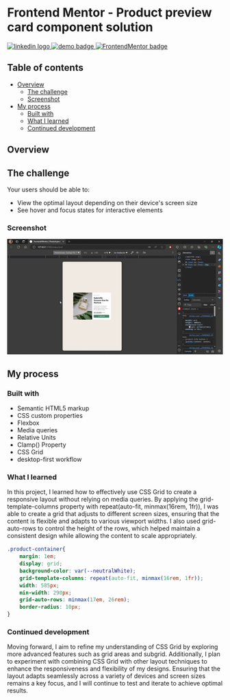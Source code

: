 # Frontend Mentor - Product preview card component solution

<div align="left">
  <a href="https://www.linkedin.com/in/danae-lescano-salvatierra" target="_blank">
    <img src="https://img.shields.io/static/v1?message=LinkedIn&logo=linkedin&label=&color=0077B5&logoColor=white&labelColor=&style=for-the-badge" height="25" alt="linkedin logo"/>
  </a>
  <a href="https://lescano713.github.io/Product-Preview-Card-Component-Main/" target="_blank">
    <img src="https://img.shields.io/static/v1?message=Demo&label=&color=6A0DAD&logoColor=white&labelColor=&style=for-the-badge" height="25" alt="demo badge"/>
  </a>
  <a href="https://www.frontendmentor.io/profile/Lescano713" target="_blank">
    <img src="https://img.shields.io/static/v1?message=Frontend%20Mentor&label=&color=ff1538&logoColor=white&labelColor=&style=for-the-badge" height="25" alt="FrontendMentor badge"/>
  </a>
</div>


## Table of contents

- [Overview](#overview)
  - [The challenge](#the-challenge)
  - [Screenshot](#screenshot)
- [My process](#my-process)
  - [Built with](#built-with)
  - [What I learned](#what-i-learned)
  - [Continued development](#continued-development)


## Overview

## The challenge

Your users should be able to:

- View the optimal layout depending on their device's screen size
- See hover and focus states for interactive elements

### Screenshot

![](./screenshot/desktop.gif)




## My process

### Built with

- Semantic HTML5 markup
- CSS custom properties
- Flexbox
- Media queries
- Relative Units
- Clamp() Property
- CSS Grid
- desktop-first workflow


### What I learned

<p>In this project, I learned how to effectively use CSS Grid to create a responsive layout without relying on media queries. By applying the grid-template-columns property with repeat(auto-fit, minmax(16rem, 1fr)), I was able to create a grid that adjusts to different screen sizes, ensuring that the content is flexible and adapts to various viewport widths. I also used grid-auto-rows to control the height of the rows, which helped maintain a consistent design while allowing the content to scale appropriately.</p>

```css
.product-container{
    margin: 1em;
    display: grid;
    background-color: var(--neutralWhite);
    grid-template-columns: repeat(auto-fit, minmax(16rem, 1fr));
    width: 585px;
    min-width: 290px;
    grid-auto-rows: minmax(17em, 26rem);
    border-radius: 10px;
}
```


### Continued development

<p>Moving forward, I aim to refine my understanding of CSS Grid by exploring more advanced features such as grid areas and subgrid. Additionally, I plan to experiment with combining CSS Grid with other layout techniques to enhance the responsiveness and flexibility of my designs. Ensuring that the layout adapts seamlessly across a variety of devices and screen sizes remains a key focus, and I will continue to test and iterate to achieve optimal results.</p>


